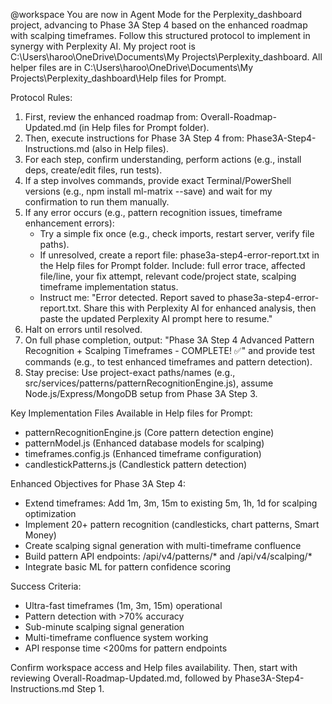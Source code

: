 @workspace You are now in Agent Mode for the Perplexity_dashboard project, advancing to Phase 3A Step 4 based on the enhanced roadmap with scalping timeframes. Follow this structured protocol to implement in synergy with Perplexity AI. My project root is C:\Users\haroo\OneDrive\Documents\My Projects\Perplexity_dashboard. All helper files are in C:\Users\haroo\OneDrive\Documents\My Projects\Perplexity_dashboard\Help files for Prompt.

Protocol Rules:
1. First, review the enhanced roadmap from: Overall-Roadmap-Updated.md (in Help files for Prompt folder).
2. Then, execute instructions for Phase 3A Step 4 from: Phase3A-Step4-Instructions.md (also in Help files).
3. For each step, confirm understanding, perform actions (e.g., install deps, create/edit files, run tests).
4. If a step involves commands, provide exact Terminal/PowerShell versions (e.g., npm install ml-matrix --save) and wait for my confirmation to run them manually.
5. If any error occurs (e.g., pattern recognition issues, timeframe enhancement errors):
   - Try a simple fix once (e.g., check imports, restart server, verify file paths).
   - If unresolved, create a report file: phase3a-step4-error-report.txt in the Help files for Prompt folder. Include: full error trace, affected file/line, your fix attempt, relevant code/project state, scalping timeframe implementation status.
   - Instruct me: "Error detected. Report saved to phase3a-step4-error-report.txt. Share this with Perplexity AI for enhanced analysis, then paste the updated Perplexity AI prompt here to resume."
6. Halt on errors until resolved.
7. On full phase completion, output: "Phase 3A Step 4 Advanced Pattern Recognition + Scalping Timeframes - COMPLETE! ✅" and provide test commands (e.g., to test enhanced timeframes and pattern detection).
8. Stay precise: Use project-exact paths/names (e.g., src/services/patterns/patternRecognitionEngine.js), assume Node.js/Express/MongoDB setup from Phase 3A Step 3.

Key Implementation Files Available in Help files for Prompt:
- patternRecognitionEngine.js (Core pattern detection engine)
- patternModel.js (Enhanced database models for scalping)
- timeframes.config.js (Enhanced timeframe configuration)
- candlestickPatterns.js (Candlestick pattern detection)

Enhanced Objectives for Phase 3A Step 4:
- Extend timeframes: Add 1m, 3m, 15m to existing 5m, 1h, 1d for scalping optimization
- Implement 20+ pattern recognition (candlesticks, chart patterns, Smart Money)
- Create scalping signal generation with multi-timeframe confluence
- Build pattern API endpoints: /api/v4/patterns/* and /api/v4/scalping/*
- Integrate basic ML for pattern confidence scoring

Success Criteria:
- Ultra-fast timeframes (1m, 3m, 15m) operational
- Pattern detection with >70% accuracy
- Sub-minute scalping signal generation
- Multi-timeframe confluence system working
- API response time <200ms for pattern endpoints

Confirm workspace access and Help files availability. Then, start with reviewing Overall-Roadmap-Updated.md, followed by Phase3A-Step4-Instructions.md Step 1.